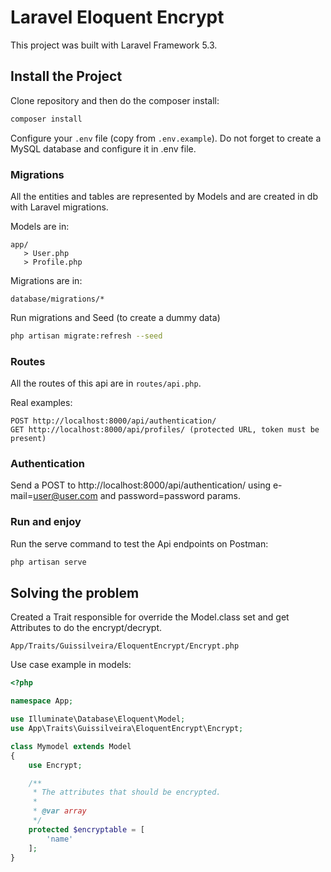 # Laravel Eloquent Encrypt

This project was built with Laravel Framework 5.3.

## Install the Project

Clone repository and then do the composer install:

```bash
composer install
```

Configure your ```.env``` file (copy from ```.env.example```). Do not forget to create a MySQL database and configure it in .env file.

### Migrations

All the entities and tables are represented by Models and are created in db with Laravel migrations.

Models are in:

```
app/
   > User.php
   > Profile.php
```

Migrations are in:

```
database/migrations/*
```

Run migrations and Seed (to create a dummy data)

```bash
php artisan migrate:refresh --seed
```

### Routes

All the routes of this api are in ```routes/api.php```.

Real examples:

```
POST http://localhost:8000/api/authentication/
GET http://localhost:8000/api/profiles/ (protected URL, token must be present)
```

### Authentication

Send a POST to http://localhost:8000/api/authentication/ using e-mail=user@user.com and password=password params.

### Run and enjoy

Run the serve command to test the Api endpoints on Postman:

```bash
php artisan serve
```

## Solving the problem

Created a Trait responsible for override the Model.class set and get Attributes to do the encrypt/decrypt.

```
App/Traits/Guissilveira/EloquentEncrypt/Encrypt.php
```

Use case example in models:

```php
<?php

namespace App;

use Illuminate\Database\Eloquent\Model;
use App\Traits\Guissilveira\EloquentEncrypt\Encrypt;

class Mymodel extends Model
{
    use Encrypt;

    /**
     * The attributes that should be encrypted.
     *
     * @var array
     */
    protected $encryptable = [
        'name'
    ];
}
```